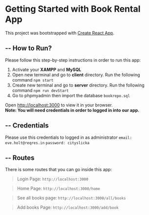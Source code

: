 # Getting Started with Book Rental App

This project was bootstrapped with [Create React App](https://github.com/facebook/create-react-app).

## -- How to Run?

Please follow this step-by-step instructions in order to run this app:
1. Activate your **XAMPP** and **MySQL**
2. Open new terminal and go to **client** directory. Run the following command `npm start`
2. Create new terminal and go to **server** directory. Run the following command `npm run devStart`
4. Go to phpmyadmin then import the database `bookrepo.sql`

Open [http://localhost:3000](http://localhost:3000) to view it in your browser.\
**Note: You will need credentials in order to logged in into our app.**


## -- Credentials
Please use this credentials to logged in as administrator
`email: eve.holt@reqres.in`
`password: cityslicka`

## -- Routes
There is some routes that you can go inside this app:

> Login Page: `http://localhost:3000`

> Home Page: `http://localhost:3000/home`

> See all books page: `http://localhost:3000/all/books`

> Add books Page: `http://localhost:3000/add/book`
